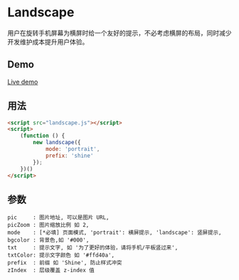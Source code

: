 # Landscape

用户在旋转手机屏幕为横屏时给一个友好的提示，不必考虑横屏的布局，同时减少开发维护成本提升用户体验。

## Demo

[Live demo](https://ifyour.github.io/landscape/demo.htm)

## 用法

```html
<script src="landscape.js"></script>
<script>
    (function () {
        new landscape({
            mode: 'portrait',
            prefix: 'shine'
        });
    })()
</script>
```

## 参数

```text
pic     : 图片地址, 可以是图片 URL,
picZoom : 图片缩放比例 如 2,
mode    : [*必填] 页面模式, 'portrait': 横屏提示, 'landscape': 竖屏提示,
bgcolor : 背景色,如 '#000',
txt     : 提示文字, 如 '为了更好的体验，请将手机/平板竖过来',
txtColor: 提示文字颜色 如 '#ffd40a',
prefix  : 前缀 如 'Shine', 防止样式冲突
zIndex  : 层级覆盖 z-index 值
```
